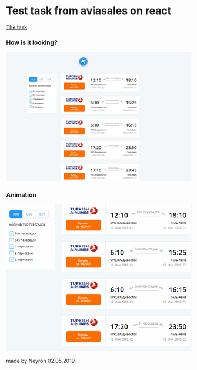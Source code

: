 # Test task from aviasales on react
[The task](https://github.com/KosyanMedia/test-tasks/tree/master/aviasales)

### How is it looking?
![](https://github.com/neyron163/aviasales-test-react-hooks/blob/master/howIsItLooking.jpg)

### Animation
![](https://github.com/neyron163/aviasales-test-react-hooks/blob/master/animation.gif)

made by Neyron 02.05.2019